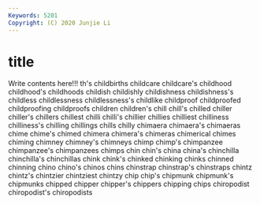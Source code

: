 ```yaml
---
Keywords: 5201
Copyright: (C) 2020 Junjie Li
---
```


# title

Write contents here!!!
th's 
childbirths 
childcare 
childcare's 
childhood 
childhood's 
childhoods 
childish 
childishly 
childishness
childishness's 
childless 
childlessness 
childlessness's 
childlike 
childproof 
childproofed 
childproofing 
childproofs 
children
children's 
chill 
chill's 
chilled 
chiller 
chiller's 
chillers 
chillest 
chilli 
chilli's
chillier 
chillies 
chilliest 
chilliness 
chilliness's 
chilling 
chillings 
chills 
chilly 
chimaera
chimaera's 
chimaeras 
chime 
chime's 
chimed 
chimera 
chimera's 
chimeras 
chimerical 
chimes
chiming 
chimney 
chimney's 
chimneys 
chimp 
chimp's 
chimpanzee 
chimpanzee's 
chimpanzees 
chimps
chin 
chin's 
china 
china's 
chinchilla 
chinchilla's 
chinchillas 
chink 
chink's 
chinked
chinking 
chinks 
chinned 
chinning 
chino 
chino's 
chinos 
chins 
chinstrap 
chinstrap's
chinstraps 
chintz 
chintz's 
chintzier 
chintziest 
chintzy 
chip 
chip's 
chipmunk 
chipmunk's
chipmunks 
chipped 
chipper 
chipper's 
chippers 
chipping 
chips 
chiropodist 
chiropodist's 
chiropodists
